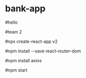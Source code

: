# bank-app
#hello

#team 2

#npx create-react-app v2

#npm install --save react-router-dom

#npm install axios

#npm start
